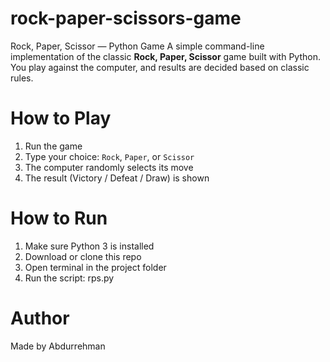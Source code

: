 # rock-paper-scissors-game
Rock, Paper, Scissor — Python Game  A simple command-line implementation of the classic **Rock, Paper, Scissor** game built with Python. You play against the computer, and results are decided based on classic rules.
# How to Play
1. Run the game
2. Type your choice: `Rock`, `Paper`, or `Scissor`
3. The computer randomly selects its move
4. The result (Victory / Defeat / Draw) is shown
# How to Run
1. Make sure Python 3 is installed
2. Download or clone this repo
3. Open terminal in the project folder
4. Run the script:
          rps.py
# Author
Made by Abdurrehman
